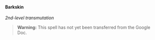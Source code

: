 #### Barkskin
<!-- markdownlint-disable-next-line no-emphasis-as-heading -->
_2nd-level transmutation_

> **Warning:**
> This spell has not yet been transferred from the Google Doc.
